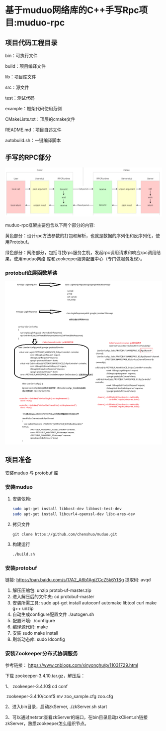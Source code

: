 # 基于muduo网络库的C++手写Rpc项目:muduo-rpc

## 项目代码工程目录  

bin：可执行文件  

build：项目编译文件  

lib：项目库文件  

src：源文件  

test：测试代码  

example：框架代码使用范例  

CMakeLists.txt：顶层的cmake文件  

README.md：项目自述文件  

autobuild.sh：一键编译脚本



## 手写的RPC部分

![RPC通信原理图](./img/RPC通信原理图.png)

 muduo-rpc框架主要包含以下两个部分的内容:

黄色部分：设计rpc方法参数的打包和解析，也就是数据的序列化和反序列化，使用Protobuf。 

绿色部分：网络部分，包括寻找rpc服务主机，发起rpc调用请求和响应rpc调用结果，使用muduo网络 库和zookeeper服务配置中心（专门做服务发现）。
### protobuf底层函数解读
![protobuf讲解三](./img/protobuf讲解三.png)

## 项目准备

安装muduo 与 protobuf 库

### 安装muduo

1. 安装依赖:

   ```bash
   sudo apt-get install libbost-dev libbost-test-dev
   sudo apt-get install libcurl4-openssl-dev libc-ares-dev
   ```

2. 拷贝文件

   ```
   git clone https://github.com/chenshuo/muduo.git
   ```

3. 构建运行

   ```bash
   ./build.sh
   ```

### 安装protobuf

链接: https://pan.baidu.com/s/17A2_A6b1AgjZCcZ5k6YfSg 提取码: avqd

1. 解压压缩包: unzip protob·uf-master.zip
2. 进入解压后的文件夹: cd protobuf-master
3. 安装所需工具: sudo apt-get install autoconf automake libtool curl make g++ unzip
4. 自动生成configure配置文件 ./autogen.sh
5. 配置环境: ./configure
6. 编译源代码: make
7. 安装 sudo make install
8. 刷新动态库: sudo ldconfig

### 安装Zookeeper分布式协调服务

参考链接： https://www.cnblogs.com/xinyonghu/p/11031729.html

下载 zookeeper-3.4.10.tar.gz，解压后： 

1、  zookeeper-3.4.10$ cd conf       

​	zookeeper-3.4.10/conf$ mv zoo_sample.cfg zoo.cfg 

2、进入bin目录，启动zkServer, ./zkServer.sh start 

3、可以通过netstat查看zkServer的端口，在bin目录启动zkClient.sh链接zkServer，熟悉zookeeper怎么组织节点。



### 











